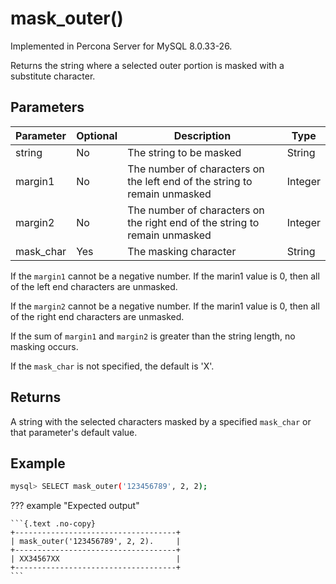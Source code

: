 # mask_outer()

Implemented in Percona Server for MySQL 8.0.33-26.

Returns the string where a selected outer portion is masked with a substitute character.

## Parameters

| Parameter | Optional | Description | Type |
| --- | --- | --- | --- |
| string | No | The string to be masked | String |
| margin1 | No | The number of characters on the left end of the string to remain unmasked | Integer |
| margin2 | No | The number of characters on the right end of the string to remain unmasked | Integer |
| mask_char | Yes | The masking character | String |

If the `margin1` cannot be a negative number. If the marin1 value is 0, then all of the left end characters are unmasked.

If the `margin2` cannot be a negative number. If the marin1 value is 0, then all of the right end characters are unmasked.

If the sum of `margin1` and `margin2` is greater than the string length, no masking occurs.

If the `mask_char` is not specified, the default is 'X'.

## Returns

A string with the selected characters masked by a specified `mask_char` or that parameter's default value.

## Example

```{.bash data-prompt="mysql>"}
mysql> SELECT mask_outer('123456789', 2, 2); 
```

??? example "Expected output"

    ```{.text .no-copy}
    +------------------------------------+
    | mask_outer('123456789', 2, 2).     |
    +------------------------------------+
    | XX34567XX                          |
    +------------------------------------+
    ```
